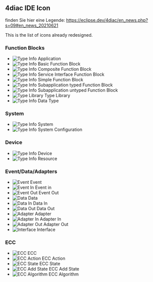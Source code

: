 ## 4diac IDE Icon

finden Sie hier eine Legende: 
https://eclipse.dev/4diac/en_news.php?s=09#en_news_20210621



<p>This is the list of icons already redesigned.</p>
<h3 id="function-blocks">Function Blocks</h3>
<ul>
<li><img src="news/figs/icons/application.png" alt="Type Info"> Application</li>
<li><img src="news/figs/icons/basic_function_block.png" alt="Type Info"> Basic Function Block</li>
<li><img src="news/figs/icons/composite_function_block.png" alt="Type Info"> Composite Function Block</li>
<li><img src="news/figs/icons/service_interface_function_block.png" alt="Type Info"> Service Interface Function Block</li>
<li><img src="news/figs/icons/simple_function_function_block.png" alt="Type Info"> Simple Function Block</li>
<li><img src="news/figs/icons/subapplication_typed_function_block.png" alt="Type Info"> Subapplication typed Function Block</li>
<li><img src="news/figs/icons/subapplication_untyped_function_block.png" alt="Type Info"> Subapplication untyped Function Block</li>
<li><img src="news/figs/icons/fb_type_library.png" alt="Type Library"> Type Library</li>
<li><img src="news/figs/icons/data_type.png" alt="Type Info"> Data Type</li>
</ul>
<h3 id="system">System</h3>
<ul>
<li><img src="news/figs/icons/system.png" alt="Type Info"> System</li>
<li><img src="news/figs/icons/system_configuration.png" alt="Type Info"> System Configuration</li>
</ul>
<h3 id="device">Device</h3>
<ul>
<li><img src="news/figs/icons/device.png" alt="Type Info"> Device</li>
<li><img src="news/figs/icons/resource.png" alt="Type Info"> Resource</li>
</ul>
<h3 id="event-data-adapters">Event/Data/Adapters</h3>
<ul>
<li><img src="news/figs/icons/event.png" alt="Event"> Event</li>
<li><img src="news/figs/icons/event_in.png" alt="Event In"> Event in </li>
<li><img src="news/figs/icons/event_out.png" alt="Event Out"> Event Out</li>
<li><img src="news/figs/icons/data.png" alt="Data"> Data</li>
<li><img src="news/figs/icons/data_in.png" alt="Data In"> Data In </li>
<li><img src="news/figs/icons/data_out.png" alt="Data Out"> Data Out</li>
<li><img src="news/figs/icons/adapter.png" alt="Adapter"> Adapter</li>
<li><img src="news/figs/icons/adapter_in.png" alt="Adapter In"> Adapter In</li>
<li><img src="news/figs/icons/adapter_out.png" alt="Adapter Out"> Adapter Out</li>
<li><img src="news/figs/icons/interface.png" alt="Interface"> Interface</li>
</ul>
<h3 id="ecc">ECC</h3>
<ul>
<li><img src="news/figs/icons/ecc.png" alt="ECC"> ECC</li>
<li><img src="news/figs/icons/ecc_action.png" alt="ECC Action"> ECC Action</li>
<li><img src="news/figs/icons/ecc_state.png" alt="ECC State"> ECC State</li>
<li><img src="news/figs/icons/ecc_add_state.png" alt="ECC Add State"> ECC Add State</li>
<li><img src="news/figs/icons/ecc_algorithm.png" alt="ECC Algorithm"> ECC Algorithm</li>
</ul>
